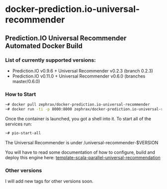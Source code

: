 # docker-prediction.io-universal-recommender

## Prediction.IO Universal Recommender Automated Docker Build

### List of currently supported versions:

* Prediction.IO v0.9.6 + Universal Recommender v0.2.3 (branch 0.2.3)
* Prediction.IO v0.11.0 + Universal Recommender v0.6.0 (branches master/0.6.0)

### How to Start

```bash
~# docker pull zephrax/docker-prediction.io-universal-recommender
~# docker run -ti -p 8000:8000 zephrax/docker-prediction.io-universal-recommender
```
Once the container is launched, you got a shell into it. To start all of the services run:
```bash
~# pio-start-all
```
The Universal Recommender is under /universal-recommender-$VERSION

You will have to read some documentation of how to configure, build and deploy this engine here: [template-scala-parallel-universal-recommendation](https://github.com/PredictionIO/template-scala-parallel-universal-recommendation)

### Other versions

I will add new tags for other versions soon.

